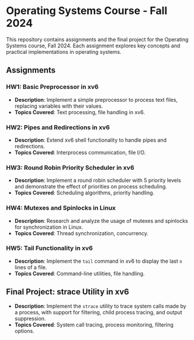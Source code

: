 # Operating Systems Course - Fall 2024

This repository contains assignments and the final project for the Operating Systems course, Fall 2024. Each assignment explores key concepts and practical implementations in operating systems.

## Assignments

### HW1: Basic Preprocessor in xv6
- **Description**: Implement a simple preprocessor to process text files, replacing variables with their values.
- **Topics Covered**: Text processing, file handling in xv6.

### HW2: Pipes and Redirections in xv6
- **Description**: Extend xv6 shell functionality to handle pipes and redirections.
- **Topics Covered**: Interprocess communication, file I/O.

### HW3: Round Robin Priority Scheduler in xv6
- **Description**: Implement a round robin scheduler with 5 priority levels and demonstrate the effect of priorities on process scheduling.
- **Topics Covered**: Scheduling algorithms, priority handling.

### HW4: Mutexes and Spinlocks in Linux
- **Description**: Research and analyze the usage of mutexes and spinlocks for synchronization in Linux.
- **Topics Covered**: Thread synchronization, concurrency.

### HW5: Tail Functionality in xv6
- **Description**: Implement the `tail` command in xv6 to display the last `n` lines of a file.
- **Topics Covered**: Command-line utilities, file handling.

## Final Project: strace Utility in xv6
- **Description**: Implement the `strace` utility to trace system calls made by a process, with support for filtering, child process tracing, and output suppression.
- **Topics Covered**: System call tracing, process monitoring, filtering options.


